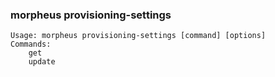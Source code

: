 ### morpheus provisioning-settings

```
Usage: morpheus provisioning-settings [command] [options]
Commands:
	get
	update
```
